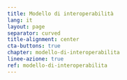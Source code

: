 ```yaml
---
title: Modello di interoperabilità
lang: it
layout: page
separator: curved
title-alignment: center
cta-buttons: true
chapter: modello-di-interoperabilita
linee-azione: true
ref: modello-di-interoperabilita
---
```

